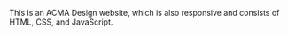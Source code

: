 This is an ACMA Design website, which is also responsive and consists of HTML, CSS, and JavaScript.
